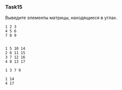 ### Task15

Выведите элементы матрицы, находящиеся в углах.

```
1 2 3
4 5 6
7 8 9


1 5 10 14
2 6 11 15
3 7 12 16
4 8 13 17

1 3 7 9

1 14
4 17
```
